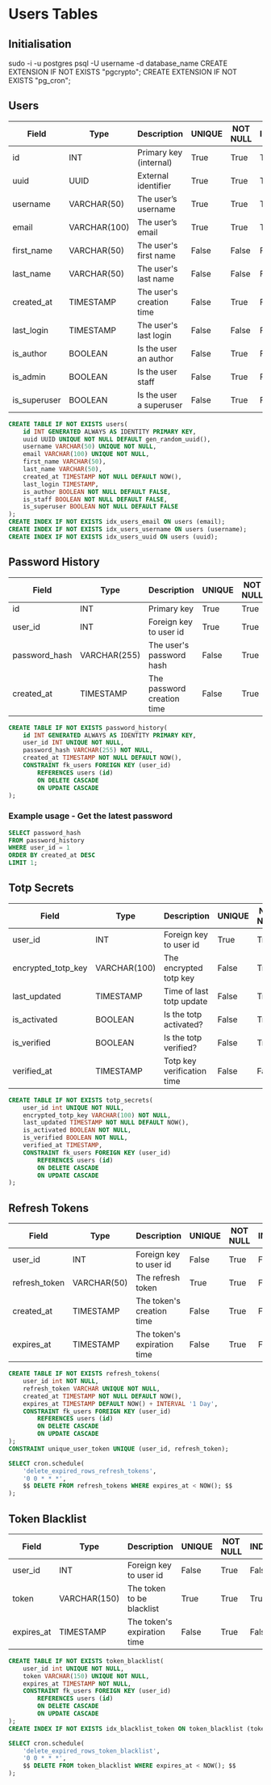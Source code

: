 # Users Tables
## Initialisation
sudo -i -u postgres
psql -U username -d database_name
CREATE EXTENSION IF NOT EXISTS "pgcrypto";
CREATE EXTENSION IF NOT EXISTS "pg_cron";

## Users
| Field              | Type         | Description                 | UNIQUE | NOT NULL | INDEX |
|--------------------|--------------|-----------------------------|--------|----------|-------|
| id                 | INT          | Primary key (internal)      | True   | True     | True  |
| uuid               | UUID         | External identifier         | True   | True     | True  |
| username           | VARCHAR(50)  | The user’s username         | True   | True     | True  |
| email              | VARCHAR(100) | The user’s email            | True   | True     | True  |
| first_name         | VARCHAR(50)  | The user's first name       | False  | False    | False |
| last_name          | VARCHAR(50)  | The user's last name        | False  | False    | False |
| created_at         | TIMESTAMP    | The user's creation time    | False  | True     | False |
| last_login         | TIMESTAMP    | The user's last login       | False  | False    | False |
| is_author          | BOOLEAN      | Is the user an author       | False  | True     | False |
| is_admin           | BOOLEAN      | Is the user staff           | False  | True     | False |
| is_superuser       | BOOLEAN      | Is the user a superuser     | False  | True     | False |

```sql
CREATE TABLE IF NOT EXISTS users(
    id INT GENERATED ALWAYS AS IDENTITY PRIMARY KEY,
    uuid UUID UNIQUE NOT NULL DEFAULT gen_random_uuid(),
    username VARCHAR(50) UNIQUE NOT NULL,
    email VARCHAR(100) UNIQUE NOT NULL,
    first_name VARCHAR(50),
    last_name VARCHAR(50),
    created_at TIMESTAMP NOT NULL DEFAULT NOW(),
    last_login TIMESTAMP,
    is_author BOOLEAN NOT NULL DEFAULT FALSE,
    is_staff BOOLEAN NOT NULL DEFAULT FALSE,
    is_superuser BOOLEAN NOT NULL DEFAULT FALSE
);
CREATE INDEX IF NOT EXISTS idx_users_email ON users (email);
CREATE INDEX IF NOT EXISTS idx_users_username ON users (username);
CREATE INDEX IF NOT EXISTS idx_users_uuid ON users (uuid);
```

## Password History
| Field              | Type         | Description                 | UNIQUE | NOT NULL | INDEX |
|--------------------|--------------|-----------------------------|--------|----------|-------|
| id                 | INT          | Primary key                 | True   | True     | True  |
| user_id            | INT          | Foreign key to user id      | True   | True     | False |
| password_hash      | VARCHAR(255) | The user's password hash    | False  | True     | False |
| created_at         | TIMESTAMP    | The password creation time  | False  | True     | False |

```sql
CREATE TABLE IF NOT EXISTS password_history(
    id INT GENERATED ALWAYS AS IDENTITY PRIMARY KEY,
    user_id INT UNIQUE NOT NULL,
    password_hash VARCHAR(255) NOT NULL,
    created_at TIMESTAMP NOT NULL DEFAULT NOW(),
    CONSTRAINT fk_users FOREIGN KEY (user_id)
        REFERENCES users (id)
        ON DELETE CASCADE
        ON UPDATE CASCADE
);
```

### Example usage - Get the latest password
```sql
SELECT password_hash
FROM password_history
WHERE user_id = 1
ORDER BY created_at DESC
LIMIT 1;
```

## Totp Secrets
| Field              | Type         | Description                 | UNIQUE | NOT NULL | INDEX |
|--------------------|--------------|-----------------------------|--------|----------|-------|
| user_id            | INT          | Foreign key to user id      | True   | True     | False |
| encrypted_totp_key | VARCHAR(100) | The encrypted totp key      | False  | True     | False |
| last_updated       | TIMESTAMP    | Time of last totp update    | False  | True     | False |
| is_activated       | BOOLEAN      | Is the totp activated?      | False  | True     | False |
| is_verified        | BOOLEAN      | Is the totp verified?       | False  | True     | False |
| verified_at        | TIMESTAMP    | Totp key verification time  | False  | False    | False |

```sql
CREATE TABLE IF NOT EXISTS totp_secrets(
    user_id int UNIQUE NOT NULL,
    encrypted_totp_key VARCHAR(100) NOT NULL,
    last_updated TIMESTAMP NOT NULL DEFAULT NOW(),
    is_activated BOOLEAN NOT NULL,
    is_verified BOOLEAN NOT NULL,
    verified_at TIMESTAMP,
    CONSTRAINT fk_users FOREIGN KEY (user_id)
        REFERENCES users (id)
        ON DELETE CASCADE
        ON UPDATE CASCADE
);
```

## Refresh Tokens
| Field              | Type         | Description                 | UNIQUE | NOT NULL | INDEX |
|--------------------|--------------|-----------------------------|--------|----------|-------|
| user_id            | INT          | Foreign key to user id      | False  | True     | False |
| refresh_token      | VARCHAR(50)  | The refresh token           | True   | True     | False |
| created_at         | TIMESTAMP    | The token's creation time   | False  | True     | False |
| expires_at         | TIMESTAMP    | The token's expiration time | False  | True     | False |

```sql
CREATE TABLE IF NOT EXISTS refresh_tokens(
    user_id int NOT NULL,
    refresh_token VARCHAR UNIQUE NOT NULL,
    created_at TIMESTAMP NOT NULL DEFAULT NOW(),
    expires_at TIMESTAMP DEFAULT NOW() + INTERVAL '1 Day',
    CONSTRAINT fk_users FOREIGN KEY (user_id)
        REFERENCES users (id)
        ON DELETE CASCADE
        ON UPDATE CASCADE
);
CONSTRAINT unique_user_token UNIQUE (user_id, refresh_token);

SELECT cron.schedule(
    'delete_expired_rows_refresh_tokens',
    '0 0 * * *',
    $$ DELETE FROM refresh_tokens WHERE expires_at < NOW(); $$
);
```

## Token Blacklist
| Field              | Type         | Description                 | UNIQUE | NOT NULL | INDEX |
|--------------------|--------------|-----------------------------|--------|----------|-------|
| user_id            | INT          | Foreign key to user id      | False  | True     | False |
| token              | VARCHAR(150) | The token to be blacklist   | True   | True     | True  |
| expires_at         | TIMESTAMP    | The token's expiration time | False  | True     | False |

```sql
CREATE TABLE IF NOT EXISTS token_blacklist(
    user_id int UNIQUE NOT NULL,
    token VARCHAR(150) UNIQUE NOT NULL,
    expires_at TIMESTAMP NOT NULL,
    CONSTRAINT fk_users FOREIGN KEY (user_id)
        REFERENCES users (id)
        ON DELETE CASCADE
        ON UPDATE CASCADE
);
CREATE INDEX IF NOT EXISTS idx_blacklist_token ON token_blacklist (token);

SELECT cron.schedule(
    'delete_expired_rows_token_blacklist',
    '0 0 * * *',
    $$ DELETE FROM token_blacklist WHERE expires_at < NOW(); $$
);
```
